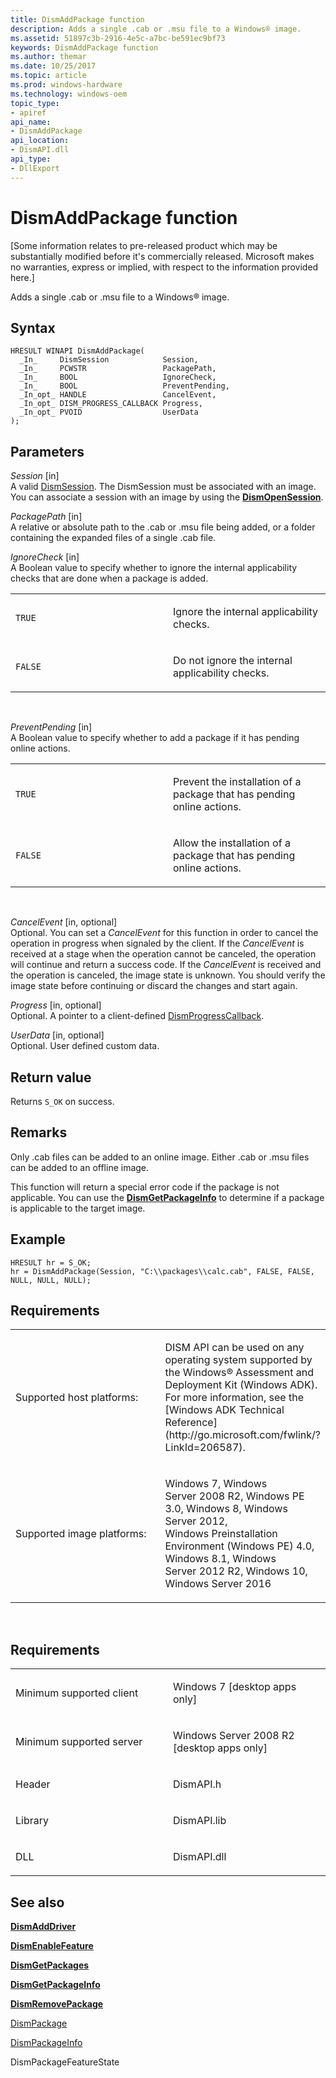 ```yaml
---
title: DismAddPackage function
description: Adds a single .cab or .msu file to a Windows® image.
ms.assetid: 51897c3b-2916-4e5c-a7bc-be591ec9bf73
keywords: DismAddPackage function
ms.author: themar
ms.date: 10/25/2017
ms.topic: article
ms.prod: windows-hardware
ms.technology: windows-oem
topic_type: 
- apiref
api_name: 
- DismAddPackage
api_location: 
- DismAPI.dll
api_type: 
- DllExport
---
```


# DismAddPackage function


\[Some information relates to pre-released product which may be substantially modified before it's commercially released. Microsoft makes no warranties, express or implied, with respect to the information provided here.\]

Adds a single .cab or .msu file to a Windows® image.

Syntax
---

```
HRESULT WINAPI DismAddPackage(
  _In_     DismSession            Session,
  _In_     PCWSTR                 PackagePath,
  _In_     BOOL                   IgnoreCheck,
  _In_     BOOL                   PreventPending,
  _In_opt_ HANDLE                 CancelEvent,
  _In_opt_ DISM_PROGRESS_CALLBACK Progress,
  _In_opt_ PVOID                  UserData
);
```

Parameters
-------

*Session* \[in\]  
A valid [DismSession](dismsession.md). The DismSession must be associated with an image. You can associate a session with an image by using the [**DismOpenSession**](dismopensession-function.md).

*PackagePath* \[in\]  
A relative or absolute path to the .cab or .msu file being added, or a folder containing the expanded files of a single .cab file.

*IgnoreCheck* \[in\]  
A Boolean value to specify whether to ignore the internal applicability checks that are done when a package is added.

<table>
<colgroup>
<col width="50%" />
<col width="50%" />
</colgroup>
<tbody>
<tr class="odd">
<td><p><code>TRUE</code></p></td>
<td><p>Ignore the internal applicability checks.</p></td>
</tr>
<tr class="even">
<td><p><code>FALSE</code></p></td>
<td><p>Do not ignore the internal applicability checks.</p></td>
</tr>
</tbody>
</table>

 

*PreventPending* \[in\]  
A Boolean value to specify whether to add a package if it has pending online actions.

<table>
<colgroup>
<col width="50%" />
<col width="50%" />
</colgroup>
<tbody>
<tr class="odd">
<td><p><code>TRUE</code></p></td>
<td><p>Prevent the installation of a package that has pending online actions.</p></td>
</tr>
<tr class="even">
<td><p><code>FALSE</code></p></td>
<td><p>Allow the installation of a package that has pending online actions.</p></td>
</tr>
</tbody>
</table>

 

*CancelEvent* \[in, optional\]  
Optional. You can set a *CancelEvent* for this function in order to cancel the operation in progress when signaled by the client. If the *CancelEvent* is received at a stage when the operation cannot be canceled, the operation will continue and return a success code. If the *CancelEvent* is received and the operation is canceled, the image state is unknown. You should verify the image state before continuing or discard the changes and start again.

*Progress* \[in, optional\]  
Optional. A pointer to a client-defined [DismProgressCallback](dismprogresscallback.md).

*UserData* \[in, optional\]  
Optional. User defined custom data.

Return value
---------

Returns `S_OK` on success.

## <span id="Remarks"></span><span id="remarks"></span><span id="REMARKS"></span>Remarks


Only .cab files can be added to an online image. Either .cab or .msu files can be added to an offline image.

This function will return a special error code if the package is not applicable. You can use the [**DismGetPackageInfo**](dismgetpackageinfo-function.md) to determine if a package is applicable to the target image.

## <span id="Example"></span><span id="example"></span><span id="EXAMPLE"></span>Example


```
HRESULT hr = S_OK;
hr = DismAddPackage(Session, "C:\\packages\\calc.cab", FALSE, FALSE, NULL, NULL, NULL);
```

## <span id="Requirements"></span><span id="requirements"></span><span id="REQUIREMENTS"></span>Requirements


<table>
<colgroup>
<col width="50%" />
<col width="50%" />
</colgroup>
<tbody>
<tr class="odd">
<td><p>Supported host platforms:</p></td>
<td><p>DISM API can be used on any operating system supported by the Windows® Assessment and Deployment Kit (Windows ADK). For more information, see the [Windows ADK Technical Reference](http://go.microsoft.com/fwlink/?LinkId=206587).</p></td>
</tr>
<tr class="even">
<td><p>Supported image platforms:</p></td>
<td><p>Windows 7, Windows Server 2008 R2, Windows PE 3.0, Windows 8, Windows Server 2012, Windows Preinstallation Environment (Windows PE) 4.0, Windows 8.1, Windows Server 2012 R2, Windows 10, Windows Server 2016</p></td>
</tr>
</tbody>
</table>

 

Requirements
---------

<table>
<colgroup>
<col width="50%" />
<col width="50%" />
</colgroup>
<tbody>
<tr class="odd">
<td><p>Minimum supported client</p></td>
<td><p>Windows 7 [desktop apps only]</p></td>
</tr>
<tr class="even">
<td><p>Minimum supported server</p></td>
<td><p>Windows Server 2008 R2 [desktop apps only]</p></td>
</tr>
<tr class="odd">
<td><p>Header</p></td>
<td>DismAPI.h</td>
</tr>
<tr class="even">
<td><p>Library</p></td>
<td>DismAPI.lib</td>
</tr>
<tr class="odd">
<td><p>DLL</p></td>
<td>DismAPI.dll</td>
</tr>
</tbody>
</table>

## <span id="see_also"></span>See also


[**DismAddDriver**](dismadddriver-function.md)

[**DismEnableFeature**](dismenablefeature-function.md)

[**DismGetPackages**](dismgetpackages-function.md)

[**DismGetPackageInfo**](dismgetpackageinfo-function.md)

[**DismRemovePackage**](dismremovepackage-function.md)

[DismPackage](dismpackagefeaturestate-enumeration.md)

[DismPackageInfo](dismpackageinfo-structure.md)

DismPackageFeatureState
 

 




